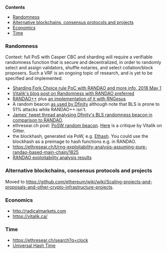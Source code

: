 <!-- START doctoc generated TOC please keep comment here to allow auto update -->
<!-- DON'T EDIT THIS SECTION, INSTEAD RE-RUN doctoc TO UPDATE -->
**Contents**

- [Randomness](#randomness)
- [Alternative blockchains, consensus protocols and projects](#alternative-blockchains-consensus-protocols-and-projects)
- [Economics](#economics)
- [Time](#time)

<!-- END doctoc generated TOC please keep comment here to allow auto update -->

### Randomness

Context: full PoS with Casper CBC and sharding will require a verifiable randomness function that is secure and decentralized, in order to randomly select and assign validators, shuffle notaries, and select collation/block proposers. Such a VRF is an ongoing topic of research, and is yet to be specified and implemented. 

* [Sharding Fork Choice rule PoC with RANDAO and more info, 2018 May 1](https://twitter.com/VitalikButerin/status/991021062811930624)
* [Vitalik's blog post on Randomness with RANDAO preferred](https://vitalik.ca/files/randomness.html)
* [RANDAO++](https://twitter.com/VitalikButerin/status/734735362493427713) plus [an implementation of it with RNGesus](https://github.com/zweicoder/RNGesus)
* A random beacon [as used by Dfinity]() although note that BLS is prone to 51% attacks while RANDAO++ isn't.
* [James' tweet thread analysing Dfinity's BLS randomness beacon in comparison to RANDAO](https://twitter.com/JamesCRay01/status/984289250400075777).
* ethresear.ch post: [PoSW random beacon](https://ethresear.ch/t/posw-random-beacon/1814). [Here](https://gitter.im/ethereum/sharding?at=5adf53096d7e07082b2bdf44) is a critique by Vitalik on Gitter.
* the blockhash, generated via PoW, e.g. [Ethash](https://ethereum.github.io/yellowpaper/paper.pdf#appendix.J). You could use the blockhash as a preimage to hash functions e.g. in RANDAO.
* https://ethresear.ch/t/rng-exploitability-analysis-assuming-pure-randao-based-main-chain/1825
* [RANDAO exploitability analysis results](https://gitter.im/ethereum/sharding?at=5af228fc40f24c43046242f9)

### Alternative blockchains, consensus protocols and projects

Moved to https://github.com/ethereum/wiki/wiki/Scaling-projects-and-proposals-and-other-crypto-infrastructure-projects.

### Economics

* http://radicalmarkets.com
* https://vitalik.ca/

### Time

* https://ethresear.ch/search?q=clock
* [Universal Hash Time](https://www.youtube.com/watch?v=phXohYF0xGo)